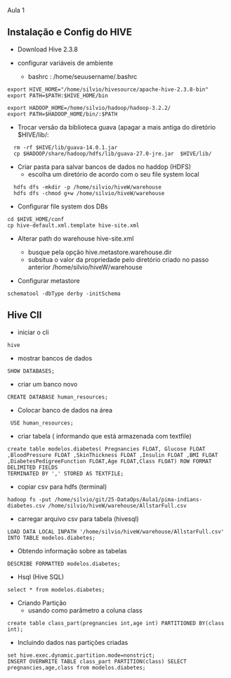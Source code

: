 Aula 1

## Instalação e Config do HIVE

* Download Hive 2.3.8

* configurar variáveis de ambiente
  * bashrc : /home/seuusername/.bashrc
    
```
export HIVE_HOME="/home/silvio/hivesource/apache-hive-2.3.8-bin"
export PATH=$PATH:$HIVE_HOME/bin

export HADOOP_HOME=/home/silvio/hadoop/hadoop-3.2.2/
export PATH=$HADOOP_HOME/bin/:$PATH
```

* Trocar versão da biblioteca guava (apagar a mais antiga do diretório $HIVE/lib/:
```  
  rm -rf $HIVE/lib/guava-14.0.1.jar
  cp $HADOOP/share/hadoop/hdfs/lib/guava-27.0-jre.jar  $HIVE/lib/
```

* Criar pasta para salvar bancos de dados no haddop (HDFS)
  *  escolha um diretório de acordo com o seu file system local
```
  hdfs dfs -mkdir -p /home/silvio/hiveW/warehouse
  hdfs dfs -chmod g+w /home/silvio/hiveW/warehouse
```

* Configurar file system dos DBs
```
cd $HIVE_HOME/conf
cp hive-default.xml.template hive-site.xml
```

* Alterar path do warehouse hive-site.xml
  * busque pela opção hive.metastore.warehouse.dir
  * subsitua o valor da propriedade pelo diretório criado no passo anterior /home/silvio/hiveW/warehouse
  
  
* Configurar metastore

```
schematool -dbType derby -initSchema
```


## Hive ClI

* iniciar o cli
```
hive
```

* mostrar bancos de dados

```
SHOW DATABASES;
```

* criar um banco novo
```
CREATE DATABASE human_resources;
```

* Colocar banco de dados na área
```
 USE human_resources;
```

* criar tabela ( informando que está armazenada com textfile)
```
create table modelos.diabetes( Pregnancies FLOAT, Glucose FLOAT ,BloodPressure FLOAT ,SkinThickness FLOAT ,Insulin FLOAT ,BMI FLOAT ,DiabetesPedigreeFunction FLOAT,Age FLOAT,Class FLOAT) ROW FORMAT DELIMITED FIELDS 
TERMINATED BY ',' STORED AS TEXTFILE;
```

* copiar csv para hdfs (terminal)

```
hadoop fs -put /home/silvio/git/25-DataOps/Aula1/pima-indians-diabetes.csv /home/silvio/hiveW/warehouse/AllstarFull.csv
```

* carregar arquivo csv para tabela (hivesql)
```
LOAD DATA LOCAL INPATH '/home/silvio/hiveW/warehouse/AllstarFull.csv' INTO TABLE modelos.diabetes;
```

* Obtendo informação sobre as tabelas
```
DESCRIBE FORMATTED modelos.diabetes;
```

* Hsql (Hive SQL)
```
select * from modelos.diabetes;
```

* Criando Partição
    * usando como parâmetro a coluna class
    
```
create table class_part(pregnancies int,age int) PARTITIONED BY(class int);
```

* Incluindo dados nas partições criadas
```
set hive.exec.dynamic.partition.mode=nonstrict;
INSERT OVERWRITE TABLE class_part PARTITION(class) SELECT pregnancies,age,class from modelos.diabetes;
```
